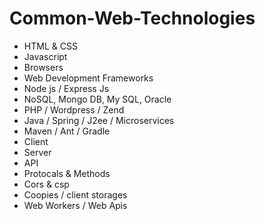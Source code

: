 # Common-Web-Technologies
<ul>
  <li>HTML & CSS</li>
  <li>Javascript</li>
  <li>Browsers</li>
  <li>Web Development Frameworks</li>
  <li>Node js / Express Js</li>
  <li>NoSQL, Mongo DB, My SQL, Oracle</li>
  <li>PHP / Wordpress / Zend</li>
  <li>Java / Spring / J2ee / Microservices</li>
  <li>Maven / Ant / Gradle</li>
  <li>Client</li>
  <li>Server</li>
  <li>API</li>
  <li>Protocals & Methods</li>
  <li>Cors & csp</li>
  <li>Coopies / client storages</li>
  <li>Web Workers / Web Apis</li>
</ul>
